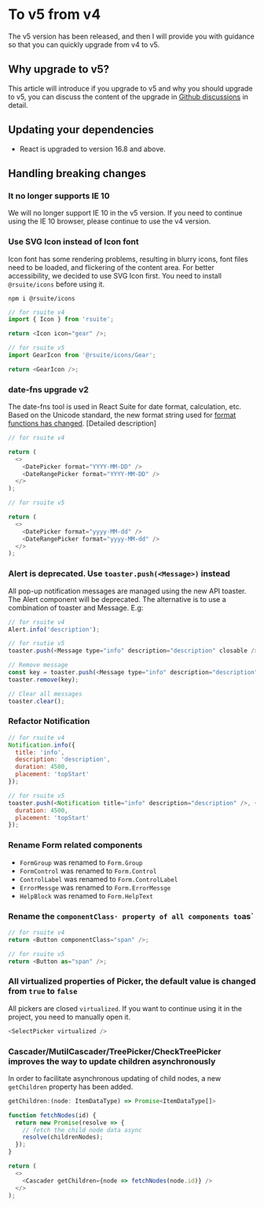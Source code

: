 # To v5 from v4

The v5 version has been released, and then I will provide you with guidance so that you can quickly upgrade from v4 to v5.

## Why upgrade to v5?

This article will introduce if you upgrade to v5 and why you should upgrade to v5, you can discuss the content of the upgrade in [Github discussions](https://github.com/rsuite/rsuite/discussions/1165) in detail.

## Updating your dependencies

- React is upgraded to version 16.8 and above.

## Handling breaking changes

### It no longer supports IE 10

We will no longer support IE 10 in the v5 version. If you need to continue using the IE 10 browser, please continue to use the v4 version.

### Use SVG Icon instead of Icon font

Icon font has some rendering problems, resulting in blurry icons, font files need to be loaded, and flickering of the content area. For better accessibility, we decided to use SVG Icon first. You need to install `@rsuite/icons` before using it.

```
npm i @rsuite/icons
```

```js
// for rsuite v4
import { Icon } from 'rsuite';

return <Icon icon="gear" />;

// for rsuite v5
import GearIcon from '@rsuite/icons/Gear';

return <GearIcon />;
```

### date-fns upgrade v2

The date-fns tool is used in React Suite for date format, calculation, etc. Based on the Unicode standard, the new format string used for [format functions has changed](<(https://blog.date-fns.org/post/unicode-tokens-in-date-fns-v2-sreatyki91jg/)>). [Detailed description]

```js
// for rsuite v4

return (
  <>
    <DatePicker format="YYYY-MM-DD" />
    <DateRangePicker format="YYYY-MM-DD" />
  </>
);

// for rsuite v5

return (
  <>
    <DatePicker format="yyyy-MM-dd" />
    <DateRangePicker format="yyyy-MM-dd" />
  </>
);
```

### Alert is deprecated. Use `toaster.push(<Message>)` instead

All pop-up notification messages are managed using the new API toaster. The Alert component will be deprecated. The alternative is to use a combination of toaster and Message. E.g:

```js
// for rsuite v4
Alert.info('description');

// for rsutie v5
toaster.push(<Message type="info" description="description" closable />);
```

```js
// Remove message
const key = toaster.push(<Message type="info" description="description" closable />);
toaster.remove(key);

// Clear all messages
toaster.clear();
```

### Refactor Notification

```js
// for rsuite v4
Notification.info({
  title: 'info',
  description: 'description',
  duration: 4500,
  placement: 'topStart'
});

// for rsuite v5
toaster.push(<Notification title="info" description="description" />, {
  duration: 4500,
  placement: 'topStart'
});
```

### Rename Form related components

- `FormGroup` was renamed to `Form.Group`
- `FormControl` was renamed to `Form.Control`
- `ControlLabel` was renamed to `Form.ControlLabel`
- `ErrorMessge` was renamed to `Form.ErrorMessge`
- `HelpBlock` was renamed to `Form.HelpText`

### Rename the `componentClass· property of all components to`as`

```js
// for rsuite v4
return <Button componentClass="span" />;

// for rsuite v5
return <Button as="span" />;
```

### All virtualized properties of Picker, the default value is changed from `true` to `false`

All pickers are closed `virtualized`. If you want to continue using it in the project, you need to manually open it.

```js
<SelectPicker virtualized />
```

### Cascader/MutilCascader/TreePicker/CheckTreePicker improves the way to update children asynchronously

In order to facilitate asynchronous updating of child nodes, a new `getChildren` property has been added.

```js
getChildren:(node: ItemDataType) => Promise<ItemDataType[]>
```

```js
function fetchNodes(id) {
  return new Promise(resolve => {
    // fetch the child node data async
    resolve(childrenNodes);
  });
}

return (
  <>
    <Cascader getChildren={node => fetchNodes(node.id)} />
  </>
);
```
